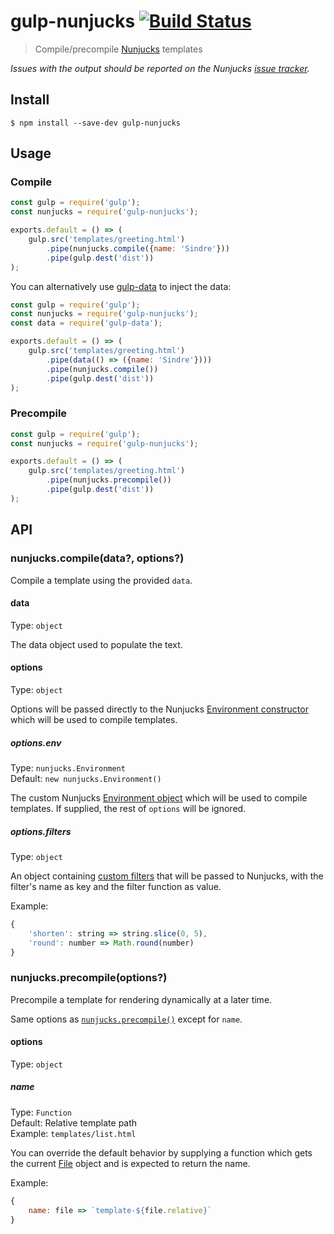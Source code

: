 # gulp-nunjucks [![Build Status](https://travis-ci.org/sindresorhus/gulp-nunjucks.svg?branch=master)](https://travis-ci.org/sindresorhus/gulp-nunjucks)

> Compile/precompile [Nunjucks](https://mozilla.github.io/nunjucks/) templates

*Issues with the output should be reported on the Nunjucks [issue tracker](https://github.com/mozilla/nunjucks/issues).*


## Install

```
$ npm install --save-dev gulp-nunjucks
```


## Usage

### Compile

```js
const gulp = require('gulp');
const nunjucks = require('gulp-nunjucks');

exports.default = () => (
	gulp.src('templates/greeting.html')
		.pipe(nunjucks.compile({name: 'Sindre'}))
		.pipe(gulp.dest('dist'))
);
```

You can alternatively use [gulp-data](https://github.com/colynb/gulp-data) to inject the data:

```js
const gulp = require('gulp');
const nunjucks = require('gulp-nunjucks');
const data = require('gulp-data');

exports.default = () => (
	gulp.src('templates/greeting.html')
		.pipe(data(() => ({name: 'Sindre'})))
		.pipe(nunjucks.compile())
		.pipe(gulp.dest('dist'))
);
```

### Precompile

```js
const gulp = require('gulp');
const nunjucks = require('gulp-nunjucks');

exports.default = () => (
	gulp.src('templates/greeting.html')
		.pipe(nunjucks.precompile())
		.pipe(gulp.dest('dist'))
);
```


## API

### nunjucks.compile(data?, options?)

Compile a template using the provided `data`.

#### data

Type: `object`

The data object used to populate the text.

#### options

Type: `object`

Options will be passed directly to the Nunjucks [Environment constructor](https://mozilla.github.io/nunjucks/api.html#constructor) which will be used to compile templates.

##### options.env

Type: `nunjucks.Environment`<br>
Default: `new nunjucks.Environment()`

The custom Nunjucks [Environment object](https://mozilla.github.io/nunjucks/api.html#environment) which will be used to compile templates. If supplied, the rest of `options` will be ignored.

##### options.filters

Type: `object`

An object containing [custom filters](https://mozilla.github.io/nunjucks/api.html#custom-filters) that will be passed to Nunjucks, with the filter's name as key and the filter function as value.

Example:

```js
{
	'shorten': string => string.slice(0, 5),
	'round': number => Math.round(number)
}
```

### nunjucks.precompile(options?)

Precompile a template for rendering dynamically at a later time.

Same options as [`nunjucks.precompile()`](https://mozilla.github.io/nunjucks/api.html#precompile) except for `name`.

#### options

Type: `object`

##### name

Type: `Function`<br>
Default: Relative template path<br>
Example: `templates/list.html`

You can override the default behavior by supplying a function which gets the current [File](https://github.com/gulpjs/vinyl#options) object and is expected to return the name.

Example:

```js
{
	name: file => `template-${file.relative}`
}
```
